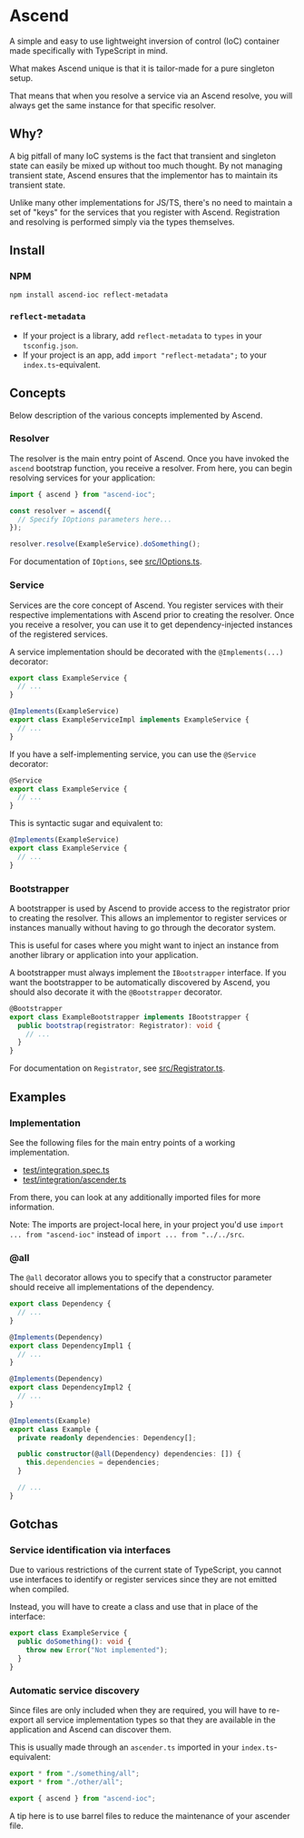 # Ascend

A simple and easy to use lightweight inversion of control (IoC) container made
specifically with TypeScript in mind.

What makes Ascend unique is that it is tailor-made for a pure singleton setup.

That means that when you resolve a service via an Ascend resolve, you will always
get the same instance for that specific resolver.

## Why?

A big pitfall of many IoC systems is the fact that transient and singleton state
can easily be mixed up without too much thought. By not managing transient state,
Ascend ensures that the implementor has to maintain its transient state.

Unlike many other implementations for JS/TS, there's no need to maintain a set of
"keys" for the services that you register with Ascend. Registration and resolving
is performed simply via the types themselves.

## Install

### NPM

```
npm install ascend-ioc reflect-metadata
```

### `reflect-metadata`

* If your project is a library, add `reflect-metadata` to `types` in your `tsconfig.json`.
* If your project is an app, add `import "reflect-metadata";` to your `index.ts`-equivalent.

## Concepts

Below description of the various concepts implemented by Ascend.

### Resolver

The resolver is the main entry point of Ascend. Once you have invoked the `ascend`
bootstrap function, you receive a resolver. From here, you can begin resolving
services for your application:

```typescript
import { ascend } from "ascend-ioc";

const resolver = ascend({
  // Specify IOptions parameters here...
});

resolver.resolve(ExampleService).doSomething();
```

For documentation of `IOptions`, see [src/IOptions.ts](src/IOptions.ts).

### Service

Services are the core concept of Ascend. You register services with their respective
implementations with Ascend prior to creating the resolver. Once you receive a
resolver, you can use it to get dependency-injected instances of the registered
services.

A service implementation should be decorated with the `@Implements(...)` decorator:

```typescript
export class ExampleService {
  // ...
}

@Implements(ExampleService)
export class ExampleServiceImpl implements ExampleService {
  // ...
}
```

If you have a self-implementing service, you can use the `@Service` decorator:

```typescript
@Service
export class ExampleService {
  // ...
}
```

This is syntactic sugar and equivalent to:

```typescript
@Implements(ExampleService)
export class ExampleService {
  // ...
}
```

### Bootstrapper

A bootstrapper is used by Ascend to provide access to the registrator prior to
creating the resolver. This allows an implementor to register services or
instances manually without having to go through the decorator system.

This is useful for cases where you might want to inject an instance from another
library or application into your application.

A bootstrapper must always implement the `IBootstrapper` interface. If you want
the bootstrapper to be automatically discovered by Ascend, you should also
decorate it with the `@Bootstrapper` decorator.

```typescript
@Bootstrapper
export class ExampleBootstrapper implements IBootstrapper {
  public bootstrap(registrator: Registrator): void {
    // ...
  }
}
```

For documentation on `Registrator`, see [src/Registrator.ts](src/Registrator.ts).

## Examples

### Implementation

See the following files for the main entry points of a working implementation.

* [test/integration.spec.ts](test/integration.spec.ts)
* [test/integration/ascender.ts](test/integration/ascender.ts)

From there, you can look at any additionally imported files for more information.

Note: The imports are project-local here, in your project you'd use
`import ... from "ascend-ioc"` instead of `import ... from "../../src`.

### @all

The `@all` decorator allows you to specify that a constructor parameter should
receive all implementations of the dependency.

```typescript
export class Dependency {
  // ...
}

@Implements(Dependency)
export class DependencyImpl1 {
  // ...
}

@Implements(Dependency)
export class DependencyImpl2 {
  // ...
}

@Implements(Example)
export class Example {
  private readonly dependencies: Dependency[];

  public constructor(@all(Dependency) dependencies: []) {
    this.dependencies = dependencies;
  }

  // ...
}
```

## Gotchas

### Service identification via interfaces

Due to various restrictions of the current state of TypeScript, you cannot use
interfaces to identify or register services since they are not emitted when
compiled.

Instead, you will have to create a class and use that in place of the interface:

```typescript
export class ExampleService {
  public doSomething(): void {
    throw new Error("Not implemented");
  }
}
```

### Automatic service discovery

Since files are only included when they are required, you will have to re-export all
service implementation types so that they are available in the application and
Ascend can discover them.

This is usually made through an `ascender.ts` imported in your `index.ts`-equivalent:

```typescript
export * from "./something/all";
export * from "./other/all";

export { ascend } from "ascend-ioc";
```

A tip here is to use barrel files to reduce the maintenance of your ascender file.
